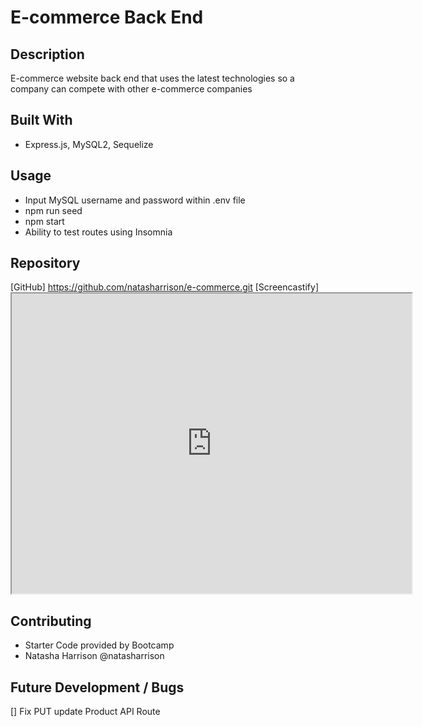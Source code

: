 # E-commerce Back End

## Description

E-commerce website back end that uses the latest technologies so a company can compete with other e-commerce companies

## Built With

- Express.js, MySQL2, Sequelize

## Usage

- Input MySQL username and password within .env file
- npm run seed
- npm start
- Ability to test routes using Insomnia

## Repository

[GitHub] https://github.com/natasharrison/e-commerce.git
[Screencastify] <iframe src="https://drive.google.com/file/d/1UwAZ8t4X3SZHVUJmtJcFlfEKz-9bEfDN/preview" width="640" height="480"></iframe>

## Contributing

- Starter Code provided by Bootcamp
- Natasha Harrison @natasharrison

## Future Development / Bugs
[] Fix PUT update Product API Route
